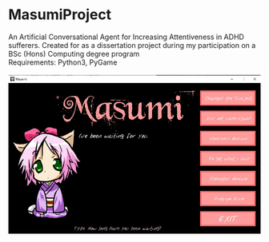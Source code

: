 # MasumiProject
An Artificial Conversational Agent for Increasing Attentiveness in ADHD sufferers. Created for as a dissertation project during my participation on a BSc (Hons) Computing degree program<br />
Requirements: Python3, PyGame
<br /><br />
![User Interface](masumiInterface.jpg)
